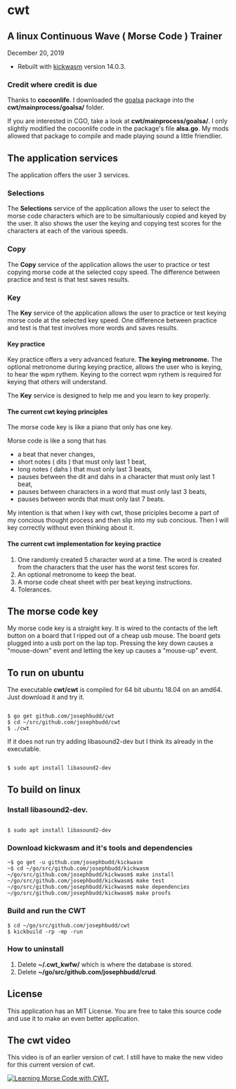 # cwt

## A linux Continuous Wave ( Morse Code ) Trainer

December 20, 2019

* Rebuilt with [kickwasm](https://github.com/josephbudd/kickwasm) version 14.0.3.

### Credit where credit is due

Thanks to **cocoonlife**. I downloaded the [goalsa](https://github.com/cocoonlife/goalsa) package into the **cwt/mainprocess/goalsa/** folder.

If you are interested in CGO, take a look at **cwt/mainprocess/goalsa/**. I only slightly modified the cocoonlife code in the package's file **alsa.go**. My mods allowed that package to compile and made playing sound a little friendlier.

## The application services

The application offers the user 3 services.

### Selections

The **Selections** service of the application allows the user to select the morse code characters which are to be simultaniously copied and keyed by the user. It also shows the user the keying and copying test scores for the characters at each of the various speeds.

### Copy

The **Copy** service of the application allows the user to practice or test copying morse code at the selected copy speed. The difference between practice and test is that test saves results.

### Key

The **Key** service of the application allows the user to practice or test keying morse code at the selected key speed. One difference between practice and test is that test involves more words and saves results.

#### Key practice

Key practice offers a very advanced feature. **The keying metronome.** The optional metronome during keying practice, allows the user who is keying, to hear the wpm rythem. Keying to the correct wpm rythem is required for keying that others will understand.

The **Key** service is designed to help me and you learn to key properly.

#### The current cwt keying principles

The morse code key is like a piano that only has one key.

Morse code is like a song that has

* a beat that never changes,
* short notes ( dits ) that must only last 1 beat,
* long notes ( dahs ) that must only last 3 beats,
* pauses between the dit and dahs in a character that must only last 1 beat,
* pauses between characters in a word that must only last 3 beats,
* pauses between words that must only last 7 beats.

My intention is that when I key with cwt, those priciples become a part of my concious thought process and then slip into my sub concious. Then I will key correctly without even thinking about it.

#### The current cwt implementation for keying practice

1. One randomly created 5 character word at a time. The word is created from the characters that the user has the worst test scores for.
1. An optional metronome to keep the beat.
1. A morse code cheat sheet with per beat keying instructions.
1. Tolerances.

## The morse code key

My morse code key is a straight key. It is wired to the contacts of the left button on a board that I ripped out of a cheap usb mouse. The board gets plugged into a usb port on the lap top. Pressing the key down causes a "mouse-down" event and letting the key up causes a "mouse-up" event.

## To run on ubuntu

The executable **cwt/cwt** is compiled for 64 bit ubuntu 18.04 on an amd64. Just download it and try it.

``` shell

$ go get github.com/josephbudd/cwt
$ cd ~/src/github.com/josephbudd/cwt
$ ./cwt

```

If it does not run try adding libasound2-dev but I think its already in the executable.

``` shell

$ sudo apt install libasound2-dev

```

## To build on linux

### Install libasound2-dev.

``` shell

$ sudo apt install libasound2-dev

```

### Download kickwasm and it's tools and dependencies

``` shell
~$ go get -u github.com/josephbudd/kickwasm
~$ cd ~/go/src/github.com/josephbudd/kickwasm
~/go/src/github.com/josephbudd/kickwasm$ make install
~/go/src/github.com/josephbudd/kickwasm$ make test
~/go/src/github.com/josephbudd/kickwasm$ make dependencies
~/go/src/github.com/josephbudd/kickwasm$ make proofs
```

### Build and run the CWT

``` shell
$ cd ~/go/src/github.com/josephbudd/cwt
$ kickbuild -rp -mp -run
```

### How to uninstall

1. Delete **~/.cwt_kwfw/** which is where the database is stored.
1. Delete **~/go/src/github.com/josephbudd/crud**.

## License

This application has an MIT License. You are free to take this source code and use it to make an even better application.

## The cwt video

This video is of an earlier version of cwt. I still have to make the new video for this current version of cwt.

[![Learning Morse Code with CWT.](https://i.vimeocdn.com/video/772644525.jpg)](https://vimeo.com/328175343)
